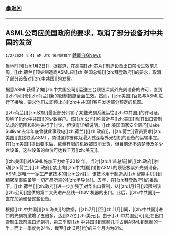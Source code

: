 ###  [:house:返回](README.md)
---


## ASML公司应美国政府的要求，取消了部分设备对中共国的发货
`1/2/2024 4:41 AM UTC 银河歌舞厅` [轉載自GNews](https://gnews.org/articles/2174374)

当地时间[[zh:1月2日]]，据报道，在高端[[zh:芯片]]制造设备出口禁令生效前几周，[[zh:荷兰]]顶尖制造商ASML应[[zh:美国总统]][[zh:拜登政府]]的要求，取消了部分设备对[[zh:中共国]]的发货。

据悉ASML获得了向[[zh:中共国公司]]运送三台顶级深紫外光刻设备的许可，直到[[zh:1月]]份[[zh:荷兰]]新的限制措施全面生效。然而，[[zh:美国]]官员与ASML进行了接触，要求他们立即停止向[[zh:中共国]]客户发运部分预定的机器。

[[zh:荷兰]][[zh:政府]]最近部分吊销了某些光刻系统运往[[zh:中共国]]的许可证，影响了[[zh:中共国]]的少数客户。该[[zh:公司]]称最近与[[zh:美国]]就其出口管制法规的范围和影响进行了讨论，但没有详细说明。[[zh:美国国家安全顾问]]Jake Sullivan去年年底曾就此事致电[[zh:荷兰]][[zh:政府]]，[[zh:荷兰]]官员要求[[zh:美国]]直接联系ASML，商讨这种被称为浸入式深紫外光刻机的设备的运输事宜。在[[zh:美国]]提出要求后，数量有限的机器被取消发货，但目前还不清楚涉及多少台设备，这些设备的单价可达数千万[[zh:美元]]。

[[zh:美国]]对ASML施加压力始于2019 年，当时[[zh:川普总统]]的[[zh:政府]]推动[[zh:荷兰]][[zh:政府]]禁止向[[zh:中共国]]销售ASML的顶级极紫外光刻设备。ASML是唯一一家生产该技术的[[zh:公司]]，该技术用于制造从[[zh:智能手机]]到精密军事装备等一切产品所需的[[zh:半导体]]。去年，在[[zh:拜登政府]]的推动下，[[zh:荷兰]][[zh:政府]]进一步加强了对华出口管制，从[[zh:1月1日]]起限制该[[zh:公司]]提供的第二大先进产品线--DUV 机器的出口。此后，[[zh:中共国]]一直在加紧储备这些设备。

根据[[zh:中共国]][[zh:海关]]的数据，[[zh:7月]]至[[zh:11月]]间，[[zh:中共国]]进口的光刻机激增了五倍多，达到37亿[[zh:美元]]。由于[[zh:中共国公司]]赶在出口管制生效前进口光刻机，第三季度[[zh:中共国]]销售额几乎占到ASML销售额的一半，而上一季度为24%，截至[[zh:3月]]份的三个月内为8%。


